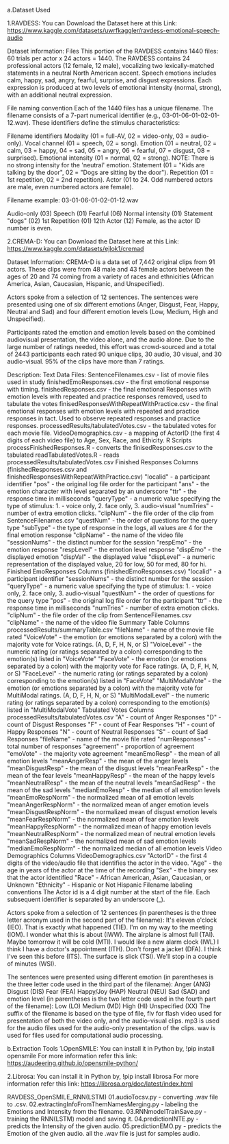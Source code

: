 a.Dataset Used

1.RAVDESS:
You can Download the Dataset here at this Link:
https://www.kaggle.com/datasets/uwrfkaggler/ravdess-emotional-speech-audio

Dataset information:
Files
This portion of the RAVDESS contains 1440 files: 60 trials per actor x 24 actors = 1440. The RAVDESS contains 24 professional actors (12 female, 12 male), vocalizing two lexically-matched statements in a neutral North American accent. Speech emotions includes calm, happy, sad, angry, fearful, surprise, and disgust expressions. Each expression is produced at two levels of emotional intensity (normal, strong), with an additional neutral expression.

File naming convention
Each of the 1440 files has a unique filename. The filename consists of a 7-part numerical identifier (e.g., 03-01-06-01-02-01-12.wav). These identifiers define the stimulus characteristics:

Filename identifiers
Modality (01 = full-AV, 02 = video-only, 03 = audio-only).
Vocal channel (01 = speech, 02 = song).
Emotion (01 = neutral, 02 = calm, 03 = happy, 04 = sad, 05 = angry, 06 = fearful, 07 = disgust, 08 = surprised).
Emotional intensity (01 = normal, 02 = strong). NOTE: There is no strong intensity for the 'neutral' emotion.
Statement (01 = "Kids are talking by the door", 02 = "Dogs are sitting by the door").
Repetition (01 = 1st repetition, 02 = 2nd repetition).
Actor (01 to 24. Odd numbered actors are male, even numbered actors are female).

Filename example: 03-01-06-01-02-01-12.wav

Audio-only (03)
Speech (01)
Fearful (06)
Normal intensity (01)
Statement "dogs" (02)
1st Repetition (01)
12th Actor (12)
Female, as the actor ID number is even.


2.CREMA-D:
You can Download the Dataset here at this Link:
https://www.kaggle.com/datasets/ejlok1/cremad

Dataset Information:
CREMA-D is a data set of 7,442 original clips from 91 actors. These clips were from 48 male and 43 female actors between the ages of 20 and 74 coming from a variety of races and ethnicities (African America, Asian, Caucasian, Hispanic, and Unspecified).

Actors spoke from a selection of 12 sentences. The sentences were presented using one of six different emotions (Anger, Disgust, Fear, Happy, Neutral and Sad) and four different emotion levels (Low, Medium, High and Unspecified).

Participants rated the emotion and emotion levels based on the combined audiovisual presentation, the video alone, and the audio alone. Due to the large number of ratings needed, this effort was crowd-sourced and a total of 2443 participants each rated 90 unique clips, 30 audio, 30 visual, and 30 audio-visual. 95% of the clips have more than 7 ratings.

Description:
Text Data Files:
SentenceFilenames.csv - list of movie files used in study
finishedEmoResponses.csv - the first emotional response with timing.
finishedResponses.csv - the final emotional Responses with emotion levels with repeated and practice responses removed, used to tabulate the votes
finisedResponsesWithRepeatWithPractice.csv - the final emotional responses with emotion levels with repeated and practice responses in tact. Used to observe repeated responses and practice responses.
processedResults/tabulatedVotes.csv - the tabulated votes for each movie file.
VideoDemographics.csv - a mapping of ActorID (the first 4 digits of each video file) to Age, Sex, Race, and Ethicity.
R Scripts
processFinishedResponses.R - converts the finisedResponses.csv to the tabulated
readTabulatedVotes.R - reads processedResults/tabulatedVotes.csv
Finished Responses Columns
(finishedResponses.csv and
finishedResponsesWithRepeatWithPractice.csv)
"localid" - a participant identifier
"pos" - the original log file order for the participant
"ans" - the emotion character with level separated by an underscore
"ttr" - the response time in milliseconds
"queryType" - a numeric value specifying the type of stimulus: 1. - voice only, 2. face only, 3. audio-visual
"numTries" - number of extra emotion clicks.
"clipNum" - the file order of the clip from SentenceFilenames.csv
"questNum" - the order of questions for the query type
"subType" - the type of response in the logs, all values are 4 for the final emotion response
"clipName" - the name of the video file
"sessionNums" - the distinct number for the session
"respEmo" - the emotion response
"respLevel" - the emotion level response
"dispEmo" - the displayed emotion
"dispVal" - the displayed value
"dispLevel" - a numeric representation of the displayed value, 20 for low, 50 for med, 80 for hi.
Finished EmoResponses Columns
(finishedEmoResponses.csv)
"localid" - a participant identifier
"sessionNums" - the distinct number for the session
"queryType" - a numeric value specifying the type of stimulus: 1. - voice only, 2. face only, 3. audio-visual
"questNum" - the order of questions for the query type
"pos" - the original log file order for the participant
"ttr" - the response time in milliseconds
"numTries" - number of extra emotion clicks.
"clipNum" - the file order of the clip from SentenceFilenames.csv
"clipName" - the name of the video file
Summary Table Columns
processedResults/summaryTable.csv
"fileName" - name of the movie file rated
"VoiceVote" - the emotion (or emotions separated by a colon) with the majority vote for Voice ratings. (A, D, F, H, N, or S)
"VoiceLevel" - the numeric rating (or ratings separated by a colon) corresponding to the emotion(s) listed in "VoiceVote"
"FaceVote" - the emotion (or emotions separated by a colon) with the majority vote for Face ratings. (A, D, F, H, N, or S)
"FaceLevel" - the numeric rating (or ratings separated by a colon) corresponding to the emotion(s) listed in "FaceVote"
"MultiModalVote" - the emotion (or emotions separated by a colon) with the majority vote for MultiModal ratings. (A, D, F, H, N, or S)
"MultiModalLevel" - the numeric rating (or ratings separated by a colon) corresponding to the emotion(s) listed in "MultiModalVote"
Tabulated Votes Columns
processedResults/tabulatedVotes.csv
"A" - count of Anger Responses
"D" - count of Disgust Responses
"F" - count of Fear Responses
"H" - count of Happy Responses
"N" - count of Neutral Responses
"S" - count of Sad Responses
"fileName" - name of the movie file rated
"numResponses" - total number of responses
"agreement" - proportion of agreement
"emoVote" - the majority vote agreement
"meanEmoResp" - the mean of all emotion levels
"meanAngerResp" - the mean of the anger levels
"meanDisgustResp" - the mean of the disgust levels
"meanFearResp" - the mean of the fear levels
"meanHappyResp" - the mean of the happy levels
"meanNeutralResp" - the mean of the neutral levels
"meanSadResp" - the mean of the sad levels
"medianEmoResp" - the median of all emotion levels
"meanEmoRespNorm" - the normalized mean of all emotion levels
"meanAngerRespNorm" - the normalized mean of anger emotion levels
"meanDisgustRespNorm" - the normalized mean of disgust emotion levels
"meanFearRespNorm" - the normalized mean of fear emotion levels
"meanHappyRespNorm" - the normalized mean of happy emotion levels
"meanNeutralRespNorm" - the normalized mean of neutral emotion levels
"meanSadRespNorm" - the normalized mean of sad emotion levels
"medianEmoRespNorm" - the normalized median of all emotion levels
Video Demographics Columns
VideoDemographics.csv
"ActorID" - the first 4 digits of the video/audio file that identifies the actor in the video.
"Age" - the age in years of the actor at the time of the recording
"Sex" - the binary sex that the actor identified
"Race" - African American, Asian, Caucasian, or Unknown
"Ethnicity" - Hispanic or Not Hispanic
Filename labeling conventions
The Actor id is a 4 digit number at the start of the file. Each subsequent identifier is separated by an underscore (_).

Actors spoke from a selection of 12 sentences (in parentheses is the three letter acronym used in the second part of the filename):
It's eleven o'clock (IEO).
That is exactly what happened (TIE).
I'm on my way to the meeting (IOM).
I wonder what this is about (IWW).
The airplane is almost full (TAI).
Maybe tomorrow it will be cold (MTI).
I would like a new alarm clock (IWL)
I think I have a doctor's appointment (ITH).
Don't forget a jacket (DFA).
I think I've seen this before (ITS).
The surface is slick (TSI).
We'll stop in a couple of minutes (WSI).

The sentences were presented using different emotion (in parentheses is the three letter code used in the third part of the filename):
Anger (ANG)
Disgust (DIS)
Fear (FEA)
Happy/Joy (HAP)
Neutral (NEU)
Sad (SAD)
and emotion level (in parentheses is the two letter code used in the fourth part of the filename):
Low (LO)
Medium (MD)
High (HI)
Unspecified (XX)
The suffix of the filename is based on the type of file, flv for flash video used for presentation of both the video only, and the audio-visual clips. mp3 is used for the audio files used for the audio-only presentation of the clips. wav is used for files used for computational audio processing.

b.Extraction Tools
1.OpenSMILE:
You can install it in Python by,
!pip install opensmile
For more information refer this link:
https://audeering.github.io/opensmile-python/

2.Librosa:
You can install it in Python by,
!pip install librosa
For more information refer this link:
https://librosa.org/doc/latest/index.html



RAVDESS_OpenSMILE_RNN(LSTM)
01.audioTocsv.py - converting .wav file to .csv.
02.extractingInfoFromThemNamesMerging.py - labeling the Emotions and Intensity from the filename.
03.RNNmodelTrainSave.py - training the RNN(LSTM) model and saving it.
04.predictionINTE.py - predicts the Intensity of the given audio.
05.predictionEMO.py - predicts the Emotion of the given audio.
all the .wav file is just for samples audio.







